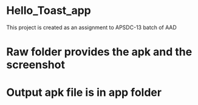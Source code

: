 # Hello_Toast_app
This project is created as an assignment to APSDC-13 batch of AAD

# Raw folder provides the apk and the screenshot

# Output apk file is in app folder
